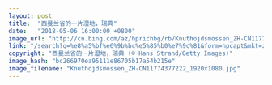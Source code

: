 ```yaml
---
layout: post
title:  "西曼兰省的一片湿地，瑞典"
date:   "2018-05-06 16:00:00 +0800"
image_url: "http://cn.bing.com/az/hprichbg/rb/Knuthojdsmossen_ZH-CN11774377222_1920x1080.jpg"
link: "/search?q=%e8%a5%bf%e6%9b%bc%e5%85%b0%e7%9c%81&form=hpcapt&mkt=zh-cn"
copyright: "西曼兰省的一片湿地，瑞典 (© Hans Strand/Getty Images)"
image_hash: "bc266970ea95111e86705b17a54b215e"
image_filename: "Knuthojdsmossen_ZH-CN11774377222_1920x1080.jpg"
---
```


